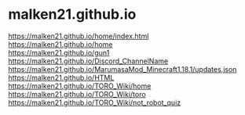 # malken21.github.io
https://malken21.github.io/home/index.html
<br>
https://malken21.github.io/home
<br>
https://malken21.github.io/gun1
<br>
https://malken21.github.io/Discord_ChannelName
<br>
https://malken21.github.io/MarumasaMod_Minecraft1.18.1/updates.json
<br>
https://malken21.github.io/HTML
<br>
https://malken21.github.io/TORO_Wiki/home
<br>
https://malken21.github.io/TORO_Wiki/toro
<br>
https://malken21.github.io/TORO_Wiki/not_robot_quiz
